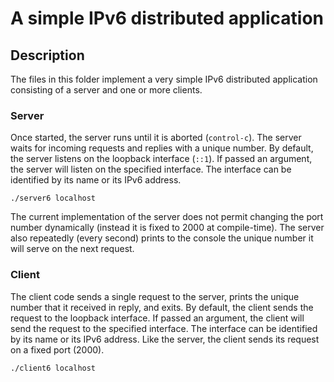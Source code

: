# A simple IPv6 distributed application

## Description

The files in this folder implement a very simple IPv6 distributed
application consisting of a server and one or more clients.

### Server

Once started, the server runs until it is aborted (`control-c`).  The
server waits for incoming requests and replies with a unique number.
By default, the server listens on the loopback interface (`::1`).  If
passed an argument, the server will listen on the specified interface.
The interface can be identified by its name or its IPv6 address.

```
./server6 localhost
```

The current implementation of the server does not permit changing the
port number dynamically (instead it is fixed to 2000 at compile-time).
The server also repeatedly (every second) prints to the console the
unique number it will serve on the next request.

### Client

The client code sends a single request to the server, prints the
unique number that it received in reply, and exits.  By default, the
client sends the request to the loopback interface.  If passed an
argument, the client will send the request to the specified interface.
The interface can be identified by its name or its IPv6 address.  Like
the server, the client sends its request on a fixed port (2000).

```
./client6 localhost
```
